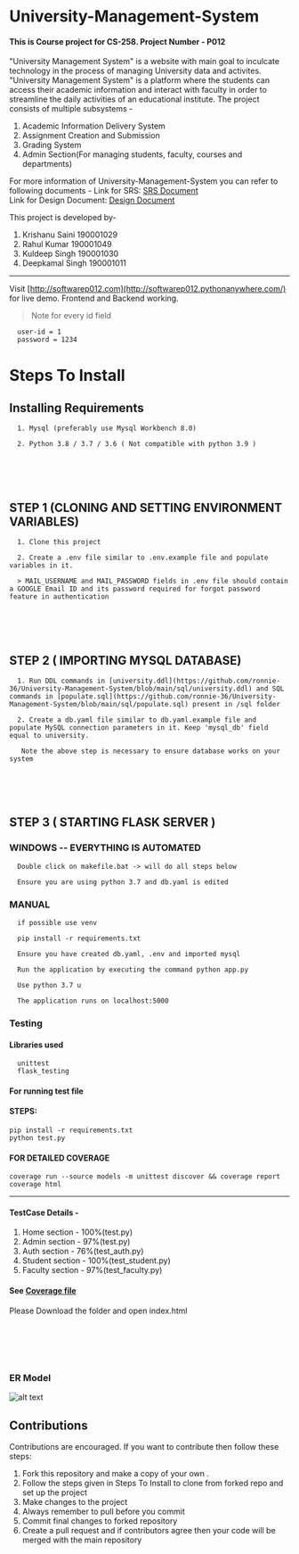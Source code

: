 # University-Management-System
#### This is Course project for CS-258. Project Number - P012 
"University Management System" is a website with main goal to inculcate technology in the process of managing University data and activites. "University Management System" is a platform where the students can access their academic information and interact with faculty in order to streamline the daily activities of an educational institute.
The project consists of multiple subsystems -
1. Academic Information Delivery System
2. Assignment Creation and Submission
3. Grading System
4. Admin Section(For managing students, faculty, courses and departments)

For more information of University-Management-System you can refer to following documents -
Link for SRS: [SRS Document](https://github.com/ronnie-36/University-Management-System/blob/main/documents/SRS-P012_University_Manager_190001011_190001029_190001030_190001049.pdf)  
Link for Design Document: [Design Document](https://github.com/ronnie-36/University-Management-System/blob/main/documents/DesignDoc-P012_University_Manager_190001011_190001029_190001030_190001049.pdf)

This project is developed by-
1. Krishanu Saini 190001029 <br>
2. Rahul Kumar 190001049 <br>
3. Kuldeep Singh 190001030  <br>
4. Deepkamal Singh 190001011    
<hr>

Visit [http://softwarep012.com](http://softwarep012.pythonanywhere.com/) for live demo. Frontend and Backend working.  

> Note for every id field

      user-id = 1
      password = 1234 

# Steps To Install 

## Installing Requirements  
      1. Mysql (preferably use Mysql Workbench 8.0)  
      
      2. Python 3.8 / 3.7 / 3.6 ( Not compatible with python 3.9 )  
 <br ><br ><br > 

## STEP 1  (CLONING AND SETTING ENVIRONMENT VARIABLES)
      1. Clone this project 
      
      2. Create a .env file similar to .env.example file and populate variables in it.

      > MAIL_USERNAME and MAIL_PASSWORD fields in .env file should contain a GOOGLE Email ID and its password required for forgot password feature in authentication    
<br ><br ><br >
  
## STEP 2 ( IMPORTING MYSQL DATABASE)
      1. Run DDL commands in [university.ddl](https://github.com/ronnie-36/University-Management-System/blob/main/sql/university.ddl) and SQL commands in [populate.sql](https://github.com/ronnie-36/University-Management-System/blob/main/sql/populate.sql) present in /sql folder  
      
      2. Create a db.yaml file similar to db.yaml.example file and populate MySQL connection parameters in it. Keep 'mysql_db' field equal to university.
      
       Note the above step is necessary to ensure database works on your system 
<br ><br ><br >

## STEP 3  ( STARTING FLASK SERVER )  
### WINDOWS -- EVERYTHING IS AUTOMATED  

      Double click on makefile.bat -> will do all steps below  
        
      Ensure you are using python 3.7 and db.yaml is edited


### MANUAL  

      if possible use venv

      pip install -r requirements.txt

      Ensure you have created db.yaml, .env and imported mysql 

      Run the application by executing the command python app.py

      Use python 3.7 u

      The application runs on localhost:5000
      
### Testing  

#### Libraries used 
  
      unittest
      flask_testing
      
#### For running test file  
#### STEPS: 

    pip install -r requirements.txt
    python test.py

#### FOR DETAILED COVERAGE

    coverage run --source models -m unittest discover && coverage report
    coverage html

----

#### TestCase Details - 
1. Home section - 100%(test.py)
2. Admin section - 97%(test.py)
3. Auth section - 76%(test_auth.py)
4. Student section - 100%(test_student.py)
5. Faculty section - 97%(test_faculty.py)

#### See [Coverage file](/htmlcov)  
Please Download the folder and open index.html
  
<br /><br />
----
### ER Model  
![alt text](https://github.com/ronnie-36/University-Management-System/blob/main/sql/ums_ER.jpg)
      
## Contributions
Contributions are encouraged. If you want to contribute then follow these steps:
1. Fork this repository and make a copy of your own .
2. Follow the steps given in Steps To Install to clone from forked repo and set up the project
3. Make changes to the project
4. Always remember to pull before you commit
5. Commit final changes to forked repository
6. Create a pull request and if contributors agree then your code will be merged with the main repository
